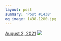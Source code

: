 ```yaml
---
layout: post
summary: 'Post #1438'
og_image: 1438-1280.jpg
---
```


<p>
  <time>
    <a href="/1438">August 2, 2021</a>
  </time>
  <a href="/1438">
    <img src="{{ site.assets_url }}/1438-640.jpg" srcset="{{ site.assets_url }}/1438-320.jpg 320w, {{ site.assets_url }}/1438-640.jpg 640w, {{ site.assets_url }}/1438-960.jpg 960w, {{ site.assets_url }}/1438-1280.jpg 1280w" sizes="(min-width: 700px) 50vw, calc(100vw - 2rem)" />
  </a>
</p>
